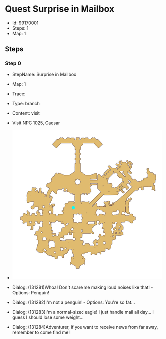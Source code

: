 # Quest Surprise in Mailbox

- Id: 99170001
- Steps: 1
- Map: 1

## Steps

### Step 0
- StepName:  Surprise in Mailbox
- Map:  1
- Trace:  
- Type:  branch
- Content:  visit
- Visit NPC 1025, Caesar

- ![images/99170001_0.png](images/99170001_0.png)
- Dialog: (131281)Whoa! Don't scare me making loud noises like that! - Options: Penguin!
- Dialog: (131282)I'm not a penguin! - Options: You're so fat...
- Dialog: (131283)I'm a normal-sized eagle! I just handle mail all day... I guess I should lose some weight...
- Dialog: (131284)Adventurer, if you want to receive news from far away, remember to come find me! 


